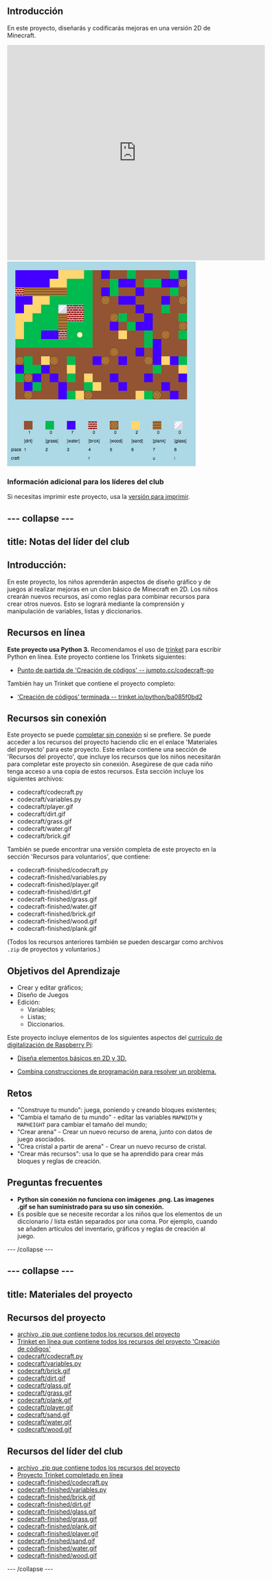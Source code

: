 ## Introducción

En este proyecto, diseñarás y codificarás mejoras en una versión 2D de Minecraft.

<div class="trinket">
  <iframe src="https://trinket.io/embed/python/ba085f0bd2?outputOnly=true&start=result" width="600" height="500" frameborder="0" marginwidth="0" marginheight="0" allowfullscreen></iframe>
  </iframe>
  <img src="images/craft-finished.png">
</div>

### Información adicional para los líderes del club

Si necesitas imprimir este proyecto, usa la [versión para imprimir](https://projects.raspberrypi.org/es-ES/projects/codecraft/print).

--- collapse ---
---
title: Notas del líder del club
---
## Introducción:

En este proyecto, los niños aprenderán aspectos de diseño gráfico y de juegos al realizar mejoras en un clon básico de Minecraft en 2D. Los niños crearán nuevos recursos, así como reglas para combinar recursos para crear otros nuevos. Esto se logrará mediante la comprensión y manipulación de variables, listas y diccionarios.

## Recursos en línea

**Este proyecto usa Python 3.** Recomendamos el uso de [trinket](https://trinket.io/) para escribir Python en línea. Este proyecto contiene los Trinkets siguientes:

+ [Punto de partida de 'Creación de códigos' -- jumpto.cc/codecraft-go](https://trinket.io/python/c3877b95d4)

También hay un Trinket que contiene el proyecto completo:

+ [‘Creación de códigos’ terminada -- trinket.io/python/ba085f0bd2](https://trinket.io/python/ba085f0bd2)

## Recursos sin conexión

Este proyecto se puede [completar sin conexión](https://www.codeclubprojects.org/en-GB/resources/python-working-offline/) si se prefiere. Se puede acceder a los recursos del proyecto haciendo clic en el enlace 'Materiales del proyecto' para este proyecto. Este enlace contiene una sección de 'Recursos del proyecto', que incluye los recursos que los niños necesitarán para completar este proyecto sin conexión. Asegúrese de que cada niño tenga acceso a una copia de estos recursos. Esta sección incluye los siguientes archivos:

+ codecraft/codecraft.py
+ codecraft/variables.py
+ codecraft/player.gif
+ codecraft/dirt.gif
+ codecraft/grass.gif
+ codecraft/water.gif
+ codecraft/brick.gif

También se puede encontrar una versión completa de este proyecto en la sección 'Recursos para voluntarios', que contiene:

+ codecraft-finished/codecraft.py
+ codecraft-finished/variables.py
+ codecraft-finished/player.gif
+ codecraft-finished/dirt.gif
+ codecraft-finished/grass.gif
+ codecraft-finished/water.gif
+ codecraft-finished/brick.gif
+ codecraft-finished/wood.gif
+ codecraft-finished/plank.gif

(Todos los recursos anteriores también se pueden descargar como archivos `.zip` de proyectos y voluntarios.)

## Objetivos del Aprendizaje

+ Crear y editar gráficos;
+ Diseño de Juegos
+ Edición: 
    + Variables;
    + Listas;
    + Diccionarios.

Este proyecto incluye elementos de los siguientes aspectos del [currículo de digitalización de Raspberry Pi](http://rpf.io/curriculum):

+ [Diseña elementos básicos en 2D y 3D.](https://www.raspberrypi.org/curriculum/design/creator)

+ [Combina construcciones de programación para resolver un problema.](https://www.raspberrypi.org/curriculum/programming/builder)

## Retos

+ "Construye tu mundo": juega, poniendo y creando bloques existentes;
+ "Cambia el tamaño de tu mundo" - editar las variables `MAPWIDTH` y `MAPHEIGHT` para cambiar el tamaño del mundo;
+ "Crear arena" - Crear un nuevo recurso de arena, junto con datos de juego asociados.
+ "Crea cristal a partir de arena" - Crear un nuevo recurso de cristal.
+ "Crear más recursos": usa lo que se ha aprendido para crear más bloques y reglas de creación.

## Preguntas frecuentes

+ **Python sin conexión no funciona con imágenes .png. Las imagenes .gif se han suministrado para su uso sin conexión.**
+ Es posible que se necesite recordar a los niños que los elementos de un diccionario / lista están separados por una coma. Por ejemplo, cuando se añaden artículos del inventario, gráficos y reglas de creación al juego.

--- /collapse ---

--- collapse ---
---
title: Materiales del proyecto
---
## Recursos del proyecto

+ [archivo .zip que contiene todos los recursos del proyecto](resources/codecraft-project-resources.zip)
+ [Trinket en línea que contiene todos los recursos del proyecto 'Creación de códigos'](https://trinket.io/python/c3877b95d4)
+ [codecraft/codecraft.py](resources/codecraft-codecraft.py)
+ [codecraft/variables.py](resources/codecraft-variables.py)
+ [codecraft/brick.gif](resources/codecraft-brick.gif)
+ [codecraft/dirt.gif](resources/codecraft-dirt.gif)
+ [codecraft/glass.gif](resources/codecraft-glass.gif)
+ [codecraft/grass.gif](resources/codecraft-grass.gif)
+ [codecraft/plank.gif](resources/codecraft-plank.gif)
+ [codecraft/player.gif](resources/codecraft-player.gif)
+ [codecraft/sand.gif](resources/codecraft-sand.gif)
+ [codecraft/water.gif](resources/codecraft-water.gif)
+ [codecraft/wood.gif](resources/codecraft-wood.gif)

## Recursos del líder del club

+ [archivo .zip que contiene todos los recursos del proyecto](resources/codecraft-volunteer-resources.zip)
+ [Proyecto Trinket completado en línea](https://trinket.io/python/ba085f0bd2)
+ [codecraft-finished/codecraft.py](resources/codecraft-finished-codecraft.py)
+ [codecraft-finished/variables.py](resources/codecraft-finished-variables.py)
+ [codecraft-finished/brick.gif](resources/codecraft-finished-brick.gif)
+ [codecraft-finished/dirt.gif](resources/codecraft-finished-dirt.gif)
+ [codecraft-finished/glass.gif](resources/codecraft-finished-glass.gif)
+ [codecraft-finished/grass.gif](resources/codecraft-finished-grass.gif)
+ [codecraft-finished/plank.gif](resources/codecraft-finished-plank.gif)
+ [codecraft-finished/player.gif](resources/codecraft-finished-player.gif)
+ [codecraft-finished/sand.gif](resources/codecraft-finished-sand.gif)
+ [codecraft-finished/water.gif](resources/codecraft-finished-water.gif)
+ [codecraft-finished/wood.gif](resources/codecraft-finished-wood.gif)

--- /collapse ---